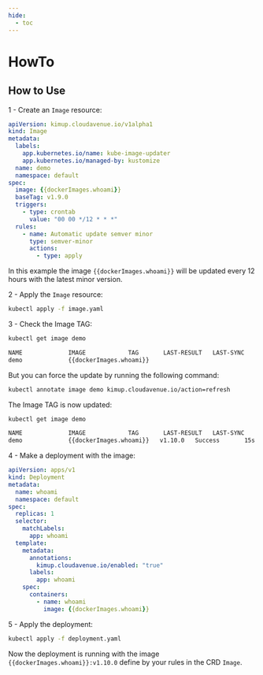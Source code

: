```yaml
---
hide:
  - toc
---
```


# HowTo

## How to Use

1 - Create an `Image` resource:

```yaml
apiVersion: kimup.cloudavenue.io/v1alpha1
kind: Image
metadata:
  labels:
    app.kubernetes.io/name: kube-image-updater
    app.kubernetes.io/managed-by: kustomize
  name: demo
  namespace: default
spec:
  image: {{dockerImages.whoami}}
  baseTag: v1.9.0
  triggers:
    - type: crontab
      value: "00 00 */12 * * *"
  rules:
    - name: Automatic update semver minor
      type: semver-minor
      actions:
        - type: apply
```

In this example the image `{{dockerImages.whoami}}` will be updated every 12 hours with the latest minor version.

2 - Apply the `Image` resource:

```bash
kubectl apply -f image.yaml
```

3 - Check the Image TAG:

```bash
kubectl get image demo

NAME             IMAGE            TAG       LAST-RESULT   LAST-SYNC
demo             {{dockerImages.whoami}}
```

But you can force the update by running the following command:

```bash
kubectl annotate image demo kimup.cloudavenue.io/action=refresh
```

The Image TAG is now updated:

```bash
kubectl get image demo

NAME             IMAGE            TAG       LAST-RESULT   LAST-SYNC
demo             {{dockerImages.whoami}}   v1.10.0   Success       15s
```

4 - Make a deployment with the image:

```yaml
apiVersion: apps/v1
kind: Deployment
metadata:
  name: whoami
  namespace: default
spec:
  replicas: 1
  selector:
    matchLabels:
      app: whoami
  template:
    metadata:
      annotations:
        kimup.cloudavenue.io/enabled: "true"
      labels:
        app: whoami
    spec:
      containers:
        - name: whoami
          image: {{dockerImages.whoami}}
```

5 - Apply the deployment:

```bash
kubectl apply -f deployment.yaml
```

Now the deployment is running with the image `{{dockerImages.whoami}}:v1.10.0` define by your rules in the CRD `Image`.
